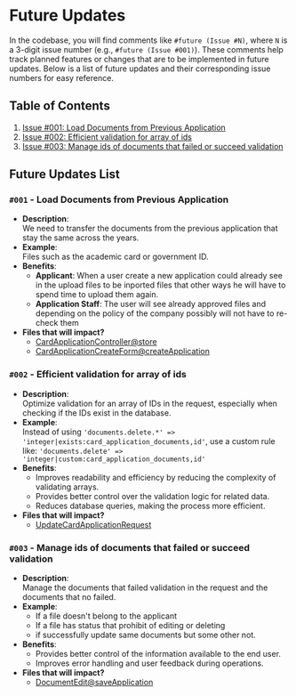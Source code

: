 # Future Updates

In the codebase, you will find comments like `#future (Issue #N)`,
where `N` is a 3-digit issue number (e.g., `#future (Issue #001)`).
These comments help track planned features or changes that are
to be implemented in future updates. Below is a list of future
updates and their corresponding issue numbers for easy reference.

## Table of Contents

1. [Issue #001: Load Documents from Previous Application](#001)
2. [Issue #002: Efficient validation for array of ids](#002)
3. [Issue #003: Manage ids of documents that failed or succeed validation](#003)

## Future Updates List

### `#001` - **Load Documents from Previous Application** <a id="001"></a>

- **Description**:  
  We need to transfer the documents from the previous application
  that stay the same across the years.
- **Example**:  
  Files such as the academic card or government ID.
- **Benefits**:
    - **Applicant**: When a user create a new application could already see in the upload files to be inported
      files that other ways he will have to spend time to upload them again.
    - **Application Staff**: The user will see already approved files and depending on the policy of the company
      possibly will not have to re-check them
- **Files that will impact?**
    - [CardApplicationController@store](../app/Http/Controllers/CardApplicationController.php)
  - [CardApplicationCreateForm@createApplication](../resources/js/pages/Card/CardApplicationCreateForm.vue)

### `#002` - **Efficient validation for array of ids** <a id="002"></a>

- **Description**:  
  Optimize validation for an array of IDs in the request, especially when checking if the IDs exist in the database.
- **Example**:  
  Instead of using `'documents.delete.*' => 'integer|exists:card_application_documents,id'`, use a custom rule like:
  `'documents.delete' => 'integer|custom:card_application_documents,id'`
- **Benefits**:
    - Improves readability and efficiency by reducing the complexity of validating arrays.
    - Provides better control over the validation logic for related data.
    - Reduces database queries, making the process more efficient.
- **Files that will impact?**
    - [UpdateCardApplicationRequest](../app/Http/Requests/UpdateCardApplicationRequest.php)

### `#003` - **Manage ids of documents that failed or succeed validation** <a id="003"></a>

- **Description**:  
  Manage the documents that failed validation in the request and the documents that no failed.
- **Example**:
  - If a file doesn't belong to the applicant
  - If a file has status that prohibit of editing or deleting
  - if successfully update same documents but some other not.
- **Benefits**:
  - Provides better control of the information available to the end user.
  - Improves error handling and user feedback during operations.
- **Files that will impact?**
  - [DocumentEdit@saveApplication](../resources/js/pages/Card/DocumentEdit.vue)
